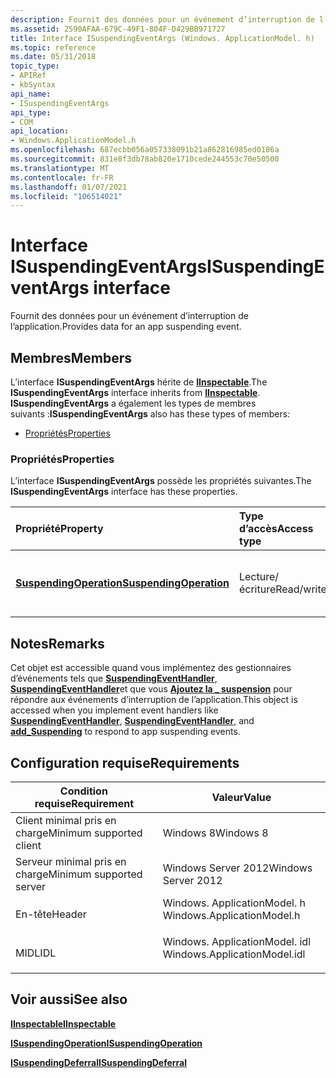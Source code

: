 ```yaml
---
description: Fournit des données pour un événement d’interruption de l’application.
ms.assetid: 2590AFAA-679C-49F1-804F-D429BB971727
title: Interface ISuspendingEventArgs (Windows. ApplicationModel. h)
ms.topic: reference
ms.date: 05/31/2018
topic_type:
- APIRef
- kbSyntax
api_name:
- ISuspendingEventArgs
api_type:
- COM
api_location:
- Windows.ApplicationModel.h
ms.openlocfilehash: 687ecbb056a057338091b21a862816985ed0186a
ms.sourcegitcommit: 831e8f3db78ab820e1710cede244553c70e50500
ms.translationtype: MT
ms.contentlocale: fr-FR
ms.lasthandoff: 01/07/2021
ms.locfileid: "106514021"
---
```

# <a name="isuspendingeventargs-interface"></a><span data-ttu-id="f4482-103">Interface ISuspendingEventArgs</span><span class="sxs-lookup"><span data-stu-id="f4482-103">ISuspendingEventArgs interface</span></span>

<span data-ttu-id="f4482-104">Fournit des données pour un événement d’interruption de l’application.</span><span class="sxs-lookup"><span data-stu-id="f4482-104">Provides data for an app suspending event.</span></span>

## <a name="members"></a><span data-ttu-id="f4482-105">Membres</span><span class="sxs-lookup"><span data-stu-id="f4482-105">Members</span></span>

<span data-ttu-id="f4482-106">L’interface **ISuspendingEventArgs** hérite de [**IInspectable**](/windows/win32/api/inspectable/nn-inspectable-iinspectable).</span><span class="sxs-lookup"><span data-stu-id="f4482-106">The **ISuspendingEventArgs** interface inherits from [**IInspectable**](/windows/win32/api/inspectable/nn-inspectable-iinspectable).</span></span> <span data-ttu-id="f4482-107">**ISuspendingEventArgs** a également les types de membres suivants :</span><span class="sxs-lookup"><span data-stu-id="f4482-107">**ISuspendingEventArgs** also has these types of members:</span></span>

-   [<span data-ttu-id="f4482-108">Propriétés</span><span class="sxs-lookup"><span data-stu-id="f4482-108">Properties</span></span>](#properties)

### <a name="properties"></a><span data-ttu-id="f4482-109">Propriétés</span><span class="sxs-lookup"><span data-stu-id="f4482-109">Properties</span></span>

<span data-ttu-id="f4482-110">L’interface **ISuspendingEventArgs** possède les propriétés suivantes.</span><span class="sxs-lookup"><span data-stu-id="f4482-110">The **ISuspendingEventArgs** interface has these properties.</span></span>



| <span data-ttu-id="f4482-111">Propriété</span><span class="sxs-lookup"><span data-stu-id="f4482-111">Property</span></span>                                                                           | <span data-ttu-id="f4482-112">Type d’accès</span><span class="sxs-lookup"><span data-stu-id="f4482-112">Access type</span></span>           | <span data-ttu-id="f4482-113">Description</span><span class="sxs-lookup"><span data-stu-id="f4482-113">Description</span></span>                                   |
|:-----------------------------------------------------------------------------------|:----------------------|:----------------------------------------------|
| [<span data-ttu-id="f4482-114">**SuspendingOperation**</span><span class="sxs-lookup"><span data-stu-id="f4482-114">**SuspendingOperation**</span></span>](isuspendingeventargs-suspendingoperation.md)<br/> | <span data-ttu-id="f4482-115">Lecture/écriture</span><span class="sxs-lookup"><span data-stu-id="f4482-115">Read/write</span></span><br/> | <span data-ttu-id="f4482-116">Obtient l’opération d’interruption de l’application.</span><span class="sxs-lookup"><span data-stu-id="f4482-116">Gets the app suspending operation.</span></span><br/> |



 

## <a name="remarks"></a><span data-ttu-id="f4482-117">Notes</span><span class="sxs-lookup"><span data-stu-id="f4482-117">Remarks</span></span>

<span data-ttu-id="f4482-118">Cet objet est accessible quand vous implémentez des gestionnaires d’événements tels que [**SuspendingEventHandler**](/uwp/api/windows.ui.webui.suspendingeventhandler?view=winrt-19041), [**SuspendingEventHandler**](/uwp/api/windows.ui.xaml.suspendingeventhandler?view=winrt-19041)et que vous [**Ajoutez la \_ suspension**](/previous-versions//hh438376(v=vs.85)) pour répondre aux événements d’interruption de l’application.</span><span class="sxs-lookup"><span data-stu-id="f4482-118">This object is accessed when you implement event handlers like [**SuspendingEventHandler**](/uwp/api/windows.ui.webui.suspendingeventhandler?view=winrt-19041), [**SuspendingEventHandler**](/uwp/api/windows.ui.xaml.suspendingeventhandler?view=winrt-19041), and [**add\_Suspending**](/previous-versions//hh438376(v=vs.85)) to respond to app suspending events.</span></span>

## <a name="requirements"></a><span data-ttu-id="f4482-119">Configuration requise</span><span class="sxs-lookup"><span data-stu-id="f4482-119">Requirements</span></span>



| <span data-ttu-id="f4482-120">Condition requise</span><span class="sxs-lookup"><span data-stu-id="f4482-120">Requirement</span></span> | <span data-ttu-id="f4482-121">Valeur</span><span class="sxs-lookup"><span data-stu-id="f4482-121">Value</span></span> |
|-------------------------------------|---------------------------------------------------------------------------------------------------------|
| <span data-ttu-id="f4482-122">Client minimal pris en charge</span><span class="sxs-lookup"><span data-stu-id="f4482-122">Minimum supported client</span></span><br/> | <span data-ttu-id="f4482-123">Windows 8</span><span class="sxs-lookup"><span data-stu-id="f4482-123">Windows 8</span></span><br/>                                                                                    |
| <span data-ttu-id="f4482-124">Serveur minimal pris en charge</span><span class="sxs-lookup"><span data-stu-id="f4482-124">Minimum supported server</span></span><br/> | <span data-ttu-id="f4482-125">Windows Server 2012</span><span class="sxs-lookup"><span data-stu-id="f4482-125">Windows Server 2012</span></span><br/>                                                                          |
| <span data-ttu-id="f4482-126">En-tête</span><span class="sxs-lookup"><span data-stu-id="f4482-126">Header</span></span><br/>                   | <dl> <span data-ttu-id="f4482-127"><dt>Windows. ApplicationModel. h</dt></span><span class="sxs-lookup"><span data-stu-id="f4482-127"><dt>Windows.ApplicationModel.h</dt></span></span> </dl>   |
| <span data-ttu-id="f4482-128">MIDL</span><span class="sxs-lookup"><span data-stu-id="f4482-128">IDL</span></span><br/>                      | <dl> <span data-ttu-id="f4482-129"><dt>Windows. ApplicationModel. idl</dt></span><span class="sxs-lookup"><span data-stu-id="f4482-129"><dt>Windows.ApplicationModel.idl</dt></span></span> </dl> |



## <a name="see-also"></a><span data-ttu-id="f4482-130">Voir aussi</span><span class="sxs-lookup"><span data-stu-id="f4482-130">See also</span></span>

<dl> <dt>

[<span data-ttu-id="f4482-131">**IInspectable**</span><span class="sxs-lookup"><span data-stu-id="f4482-131">**IInspectable**</span></span>](/windows/win32/api/inspectable/nn-inspectable-iinspectable)
</dt> <dt>

[<span data-ttu-id="f4482-132">**ISuspendingOperation**</span><span class="sxs-lookup"><span data-stu-id="f4482-132">**ISuspendingOperation**</span></span>](isuspendingoperation.md)
</dt> <dt>

[<span data-ttu-id="f4482-133">**ISuspendingDeferral**</span><span class="sxs-lookup"><span data-stu-id="f4482-133">**ISuspendingDeferral**</span></span>](isuspendingdeferral.md)
</dt> </dl>

 

 
